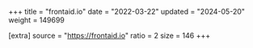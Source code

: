 +++
title = "frontaid.io"
date = "2022-03-22"
updated = "2024-05-20"
weight = 149699

[extra]
source = "https://frontaid.io"
ratio = 2
size = 146
+++
